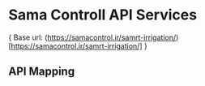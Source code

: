 # Sama Controll API Services
{ Base url: (https://samacontrol.ir/samrt-irrigation/)[https://samacontrol.ir/samrt-irrigation/] }

## API Mapping

